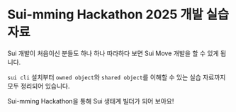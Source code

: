 # Sui-mming Hackathon 2025 개발 실습 자료

Sui 개발이 처음이신 분들도 하나 하나 따라하다 보면 Sui Move 개발을 할 수 있게 됩니다.

`sui cli` 설치부터 `owned object`와 `shared object`를 이해할 수 있는 실습 자료까지 모두 정리되어 있습니다.

Sui-mming Hackathon을 통해 Sui 생태계 빌더가 되어 보아요!

